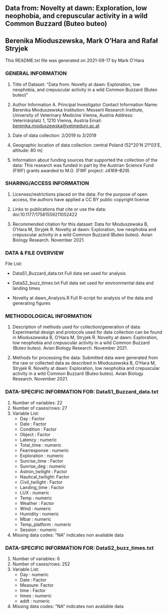 ## Data from: Novelty at dawn: Exploration, low neophobia, and crepuscular activity in a wild Common Buzzard (Buteo buteo)					                          
## Berenika Mioduszewska, Mark O’Hara and Rafał Stryjek

This README.txt file was generated on 2021-09-17 by Mark O'Hara


### GENERAL INFORMATION

1. Title of Dataset: "Data from: Novelty at dawn: Exploration, low neophobia, and crepuscular activity in a wild Common Buzzard (Buteo buteo)"

2. Author Information
	A. Principal Investigator Contact Information
		Name: Berenika Mioduszewska
		Institution: Messerli Research Institute, University of Veterinary Medicine Vienna, Austria
		Address: Veterinärplatz 1, 1210 Vienna, Austria
		Email: berenika.mioduszewska@vetmeduni.ac.at


3. Date of data collection:  2/2019 to 3/2019

4. Geographic location of data collection: central Poland (52°20'N 21°03'E, altitude: 80 m)

5. Information about funding sources that supported the collection of the data: This research was funded in part by the Austrian Science Fund (FWF) grants awarded to M.O. (FWF project: J4169–B29).


### SHARING/ACCESS INFORMATION

1. Licenses/restrictions placed on the data: For the purpose of open access, the authors have applied a CC BY public copyright license

2. Links to publications that cite or use the data: doi:10.1177/17581559211052422

4. Recommended citation for this dataset: Data for Mioduszewska B, O’Hara M, Stryjek R. Novelty at dawn: Exploration, low neophobia and crepuscular activity in a wild Common Buzzard (Buteo buteo). Avian Biology Research. November 2021.


### DATA & FILE OVERVIEW

File List:

* DataS1_Buzzard_data.txt 
Full data set used for analysis

* DataS2_buzz_times.txt 
Full data set used for environmental data and landing times

* Novelty at dawn_Analysis.R
Full R-script for analysis of the data and generating figures


### METHODOLOGICAL INFORMATION

1. Description of methods used for collection/generation of data: 
Experimental design and protocols used for data collection can be found in Mioduszewska B, O’Hara M, Stryjek R. Novelty at dawn: Exploration, low neophobia and crepuscular activity in a wild Common Buzzard (Buteo buteo). Avian Biology Research. November 2021.

2. Methods for processing the data: 
Submitted data were generated from the raw or collected data as described in Mioduszewska B, O’Hara M, Stryjek R. Novelty at dawn: Exploration, low neophobia and crepuscular activity in a wild Common Buzzard (Buteo buteo). Avian Biology Research. November 2021.


### DATA-SPECIFIC INFORMATION FOR: DataS1_Buzzard_data.txt

1. Number of variables: 22
2. Number of cases/rows: 27
3. Variable List: 
 	* Day              : Factor 
 	* Date             : Factor 
 	* Condition        : Factor 
 	* Object           : Factor 
	* Latency          : numeric
	* Total_time       : numeric
	* Fearresponse     : numeric
	* Exploration      : numeric
 	* Sunrise_time     : Factor 
 	* Sunrise_deg      : numeric
 	* Astron_twilight  : Factor 
 	* Nautical_twilight: Factor 
 	* Civil_twilight   : Factor 
 	* Landing_time     : Factor 
 	* LUX              : numeric
 	* Temp             : numeric
 	* Weather          : Factor
 	* Wind             : numeric
 	* Humidity         : numeric
 	* Mbar             : numeric
 	* Temp_platform    : numeric
 	* Session          : numeric
4. Missing data codes: "NA" indicates non available data


### DATA-SPECIFIC INFORMATION FOR: DataS2_buzz_times.txt

1. Number of variables: 6
2. Number of cases/rows: 252
3. Variable List:
 	* Day    : numeric
 	* Date   : Factor
 	* Measure: Factor 
 	* time   : Factor
 	* times  : numeric
 	* addt   : numeric
4. Missing data codes: "NA" indicates non available data
